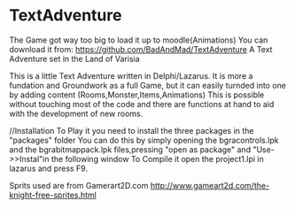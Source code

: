 # TextAdventure
The Game got way too big to load it up to moodle(Animations)
You can download it from:
	https://github.com/BadAndMad/TextAdventure
A Text Adventure set in the Land of Varisia
 
This is a little Text Adventure written in Delphi/Lazarus.
It is more a fundation and Groundwork as a full Game, but it can easily turnded into one by adding content (Rooms,Monster,Items,Animations)
This is possible without touching most of the code and there are functions at hand to aid with the development of new rooms.


//Installation
To Play it you need to install the three packages in the "packages" folder
You can do this by simply opening the bgracontrols.lpk and the bgrabitmappack.lpk files,pressing "open as package" and "Use->>Instal"in the following window 
To Compile it open the project1.lpi in lazarus and press F9.


Sprits used are from Gamerart2D.com
	http://www.gameart2d.com/the-knight-free-sprites.html

